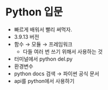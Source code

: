 # Python 입문

- 빠르게 배워서 빨리 써먹자.
- 3.9.13 버전
- 함수 → 모듈 → 프레임워크
    - 다들 여러 번 쓰기 위해서 사용하는 것
- 터미널에서 python del.py
- 환경변수
- python docs 검색 → 파이썬 공식 문서
- api를 python에서 사용하기